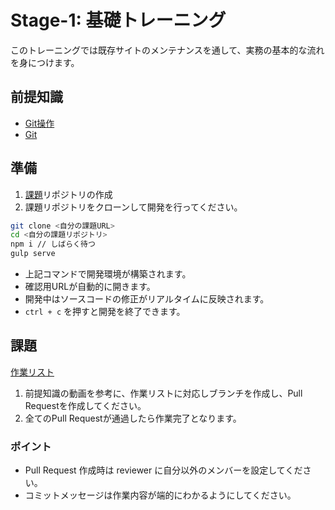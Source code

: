 # Stage-1: 基礎トレーニング

このトレーニングでは既存サイトのメンテナンスを通して、実務の基本的な流れを身につけます。

## 前提知識

- [Git操作](https://drive.google.com/drive/u/0/folders/0BwhcbXxSdjGibFRtZDlFcFBmV1E)
- [Git](/develop/git.html)

## 準備

1. [課題](https://classroom.github.com/a/aK4sv0P7)リポジトリの作成
2. 課題リポジトリをクローンして開発を行ってください。

```bash
git clone <自分の課題URL>
cd <自分の課題リポジトリ>
npm i // しばらく待つ
gulp serve
```

- 上記コマンドで開発環境が構築されます。
- 確認用URLが自動的に開きます。
- 開発中はソースコードの修正がリアルタイムに反映されます。
- `ctrl + c` を押すと開発を終了できます。

## 課題

[作業リスト](https://github.com/Update-hub/stage-1/issues)

1. 前提知識の動画を参考に、作業リストに対応しブランチを作成し、Pull Requestを作成してください。
2. 全てのPull Requestが通過したら作業完了となります。

### ポイント

- Pull Request 作成時は reviewer に自分以外のメンバーを設定してください。
- コミットメッセージは作業内容が端的にわかるようにしてください。